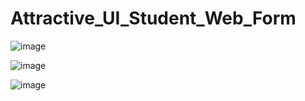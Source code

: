 # Attractive_UI_Student_Web_Form
![image](https://user-images.githubusercontent.com/114800813/221638422-9ae235ce-8b05-45e6-93f9-5b4a7e3e7c74.png)


![image](https://user-images.githubusercontent.com/114800813/221638487-9ddedec3-4895-40c0-a3fd-9119133a4b18.png)



![image](https://user-images.githubusercontent.com/114800813/222510488-3e01f954-2ff0-49c7-a5f7-cd1984992439.png)


